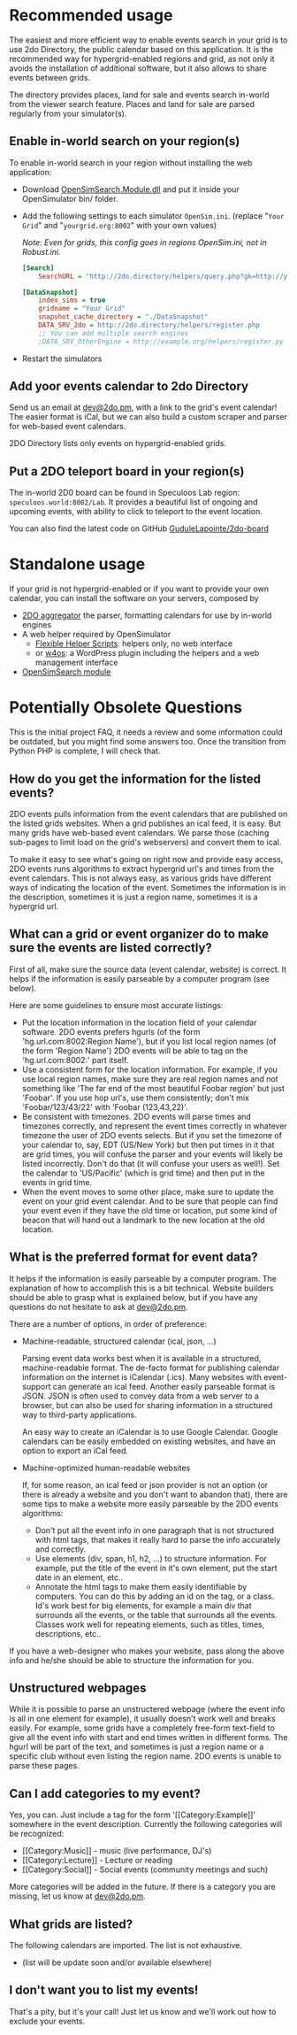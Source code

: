 # Recommended usage

The easiest and more efficient way to enable events search in your grid is to use 2do Directory, the public calendar based on this application. It is the recommended way for hypergrid-enabled regions and grid, as not only it avoids the installation of additional software, but it also allows to share events between grids.

The directory provides places, land for sale and events search in-world from the viewer search feature. Places and land for sale are parsed regularly from your simulator(s).

## Enable in-world search on your region(s)

To enable in-world search in your region without installing the web application:

* Download [OpenSimSearch.Module.dll](https://github.com/GuduleLapointe/flexible_helper_scripts/tree/master/bin) and put it inside your OpenSimulator bin/ folder.
* Add the following settings to each simulator `OpenSim.ini`. (replace "`Your Grid`" and "`yourgrid.org:8002`" with your own values)

    _Note: Even for grids, this config goes in regions OpenSim.ini, not in Robust.ini._


    ```ini
    [Search]
        SearchURL = "http://2do.directory/helpers/query.php?gk=http://yourgrid.org:8002"

    [DataSnapshot]
        index_sims = true
        gridname = "Your Grid"
        snapshot_cache_directory = "./DataSnapshot"
        DATA_SRV_2do = http://2do.directory/helpers/register.php
        ;; You can add multiple search engines
        ;DATA_SRV_OtherEngine = http://example.org/helpers/register.py
    ```

* Restart the simulators

## Add yoor events calendar to 2do Directory

Send us an email at [dev@2do.pm](mailto:dev@2do.pm), with a link to the grid's event calendar! The easier format is iCal, but we can also build a custom scraper and parser for web-based event calendars.

2DO Directory lists only events on hypergrid-enabled grids.

## Put a 2DO teleport board in your region(s)

The in-world 2D0 board can be found in Speculoos Lab region: `speculoos.world:8002/Lab`. It provides a beautiful list of ongoing and upcoming events, with ability to click to teleport to the event location.

You can also find the latest code on GitHub [GuduleLapointe/2do-board](https://github.com/GuduleLapointe/2do-board)


# Standalone usage

If your grid is not hypergrid-enabled or if you want to provide your own calendar, you can install the software on your servers, composed by

* [2DO aggregator](https://github.com/GuduleLapointe/2do-aggregator) the parser, formatting calendars for use by in-world engines
* A web helper required by OpenSimulator
    * [Flexible Helper Scripts](https://github.com/GuduleLapointe/flexible_helper_scripts): helpers only, no web interface
    * or [w4os](https://w4os.org/): a WordPress plugin including the helpers and a web management interface
* [OpenSimSearch module](https://github.com/GuduleLapointe/flexible_helper_scripts/tree/master/bin)

# Potentially Obsolete Questions


This is the initial project FAQ, it needs a review and some information could be outdated, but you might find some answers too. Once the transition from Python PHP is complete, I will check that.

## How do you get the information for the listed events?

2DO events pulls information from the event calendars that are published on the listed grids websites. When a grid publishes an ical feed, it is easy. But many grids have web-based event calendars. We parse those (caching sub-pages to limit load on the grid's webservers) and convert them to ical.

To make it easy to see what's going on right now and provide easy access, 2DO events runs algorithms to extract hypergrid url's and times from the event calendars. This is not always easy, as various grids have different ways of indicating the location of the event. Sometimes the information is in the description, sometimes it is just a region name, sometimes it is a hypergrid url.

## What can a grid or event organizer do to make sure the events are listed correctly?

First of all, make sure the source data (event calendar, website) is correct. It helps if the information is easily parseable by a computer program (see below).

Here are some guidelines to ensure most accurate listings:

* Put the location information in the location field of your calendar software. 2DO events prefers hgurls (of the form 'hg.url.com:8002:Region Name'), but if you list local region names (of the form 'Region Name') 2DO events will be able to tag on the 'hg.url.com:8002:' part itself.
* Use a consistent form for the location information. For example, if you use local region names, make sure they are real region names and not something like 'The far end of the most beautiful Foobar region' but just 'Foobar'. If you use hop url's, use them consistently; don't mix 'Foobar/123/43/22' with 'Foobar (123,43,22)'.
* Be consistent with timezones. 2DO events will parse times and timezones correctly, and represent the event times correctly in whatever timezone the user of 2DO events selects. But if you set the timezone of your calendar to, say, EDT (US/New York) but then put times in it that are grid times, you will confuse the parser and your events will likely be listed incorrectly. Don't do that (it will confuse your users as well!). Set the calendar to 'US/Pacific' (which is grid time) and then put in the events in grid time.
* When the event moves to some other place, make sure to update the event on your grid event calendar. And to be sure that people can find your event even if they have the old time or location, put some kind of beacon that will hand out a landmark to the new location at the old location.

## What is the preferred format for event data?

It helps if the information is easily parseable by a computer program. The explanation of how to accomplish this is a bit technical. Website builders should be able to grasp what is explained below, but if you have any questions do not hesitate to ask at [dev@2do.pm](mailto:dev@2do.pm).

There are a number of options, in order of preference:

* Machine-readable, structured calendar (ical, json, ...)

    Parsing event data works best when it is available in a structured, machine-readable format. The de-facto format for publishing calendar information on the internet is iCalendar (.ics). Many websites with event-support can generate an ical feed. Another easily parseable format is JSON. JSON is often used to convey data from a web server to a browser, but can also be used for sharing information in a structured way to third-party applications.

    An easy way to create an iCalendar is to use Google Calendar. Google calendars can be easily embedded on existing websites, and have an option to export an iCal feed.

* Machine-optimized human-readable websites

    If, for some reason, an ical feed or json provider is not an option (or there is already a website and you don't want to abandon that), there are some tips to make a website more easily parseable by the 2DO events algorithms:
    * Don't put all the event info in one paragraph that is not structured with html tags, that makes it really hard to parse the info accurately and correctly.
    * Use elements (div, span, h1, h2, ...) to structure information. For example, put the title of the  event in it's own element, put the start date in an element, etc..
    * Annotate the html tags to make them easily identifiable by computers. You can do this by adding an id on the tag, or a class. Id's work best for big elements, for example a main div that surrounds all the events, or the table that surrounds all the events. Classes work well for repeating elements, such as titles, times, descriptions, etc..

If you have a web-designer who makes your website, pass along the above info and he/she should be able to structure the information for you.

## Unstructured webpages

While it is possible to parse an unstructered webpage (where the event info is all in one element for example), it usually doesn't work well and breaks easily. For example, some grids have a completely free-form text-field to give all the event info with start and end times written in different forms. The hgurl will be part of the text, and sometimes is just a region name or a specific club without even listing the region name. 2DO events is unable to parse these pages.

## Can I add categories to my event?

Yes, you can. Just include a tag for the form '[[Category:Example]]' somewhere in the event description. Currently the following categories will be recognized:

* [[Category:Music]] - music (live performance, DJ's)
* [[Category:Lecture]] - Lecture or reading
* [[Category:Social]] - Social events (community meetings and such)

More categories will be added in the future. If there is a category you are missing, let us know at [dev@2do.pm](mailto:dev@2do.pm).

## What grids are listed?

The following calendars are imported. The list is not exhaustive.

* (list will be update soon and/or available elsewhere)

## I don't want you to list my events!

That's a pity, but it's your call! Just let us know and we'll work out how to exclude your events.
